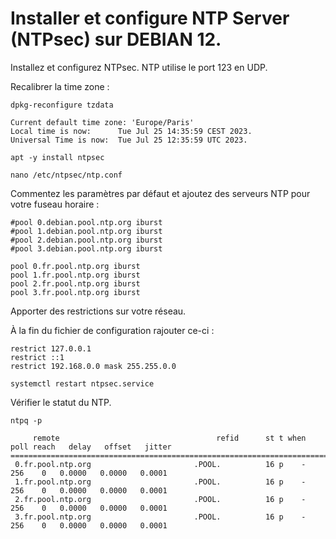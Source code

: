 # Installer et configure NTP Server (NTPsec) sur DEBIAN 12.

Installez et configurez NTPsec. NTP utilise le port 123 en UDP.

Recalibrer la time zone :
```
dpkg-reconfigure tzdata
```
```
Current default time zone: 'Europe/Paris'
Local time is now:      Tue Jul 25 14:35:59 CEST 2023.
Universal Time is now:  Tue Jul 25 12:35:59 UTC 2023.
```
```
apt -y install ntpsec
```
```
nano /etc/ntpsec/ntp.conf
```
Commentez les paramètres par défaut et ajoutez des serveurs NTP pour votre fuseau horaire :
```
#pool 0.debian.pool.ntp.org iburst
#pool 1.debian.pool.ntp.org iburst
#pool 2.debian.pool.ntp.org iburst
#pool 3.debian.pool.ntp.org iburst
```
```
pool 0.fr.pool.ntp.org iburst
pool 1.fr.pool.ntp.org iburst
pool 2.fr.pool.ntp.org iburst
pool 3.fr.pool.ntp.org iburst
```
Apporter des restrictions sur votre réseau.

À la fin du fichier de configuration rajouter ce-ci :

```
restrict 127.0.0.1
restrict ::1
restrict 192.168.0.0 mask 255.255.0.0
```
```
systemctl restart ntpsec.service
```
Vérifier le statut du NTP.
```
ntpq -p
```
```
     remote                                   refid      st t when poll reach   delay   offset   jitter
=======================================================================================================
 0.fr.pool.ntp.org                       .POOL.          16 p    -  256    0   0.0000   0.0000   0.0001
 1.fr.pool.ntp.org                       .POOL.          16 p    -  256    0   0.0000   0.0000   0.0001
 2.fr.pool.ntp.org                       .POOL.          16 p    -  256    0   0.0000   0.0000   0.0001
 3.fr.pool.ntp.org                       .POOL.          16 p    -  256    0   0.0000   0.0000   0.0001
```
